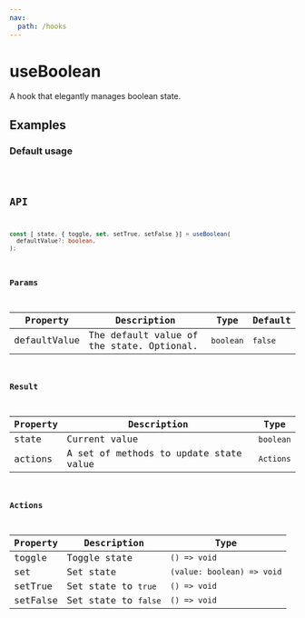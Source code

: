 ```yaml
---
nav:
  path: /hooks
---
```


# useBoolean

A hook that elegantly manages boolean state.

## Examples

### Default usage

<code src="./demo/demo1.tsx" />

## API

```typescript
const [ state, { toggle, set, setTrue, setFalse }] = useBoolean(
  defaultValue?: boolean,
);
```

### Params

| Property     | Description                               | Type      | Default |
| ------------ | ----------------------------------------- | --------- | ------- |
| defaultValue | The default value of the state. Optional. | `boolean` | `false` |

### Result

| Property | Description                            | Type      |
| -------- | -------------------------------------- | --------- |
| state    | Current value                          | `boolean` |
| actions  | A set of methods to update state value | `Actions` |

### Actions

| Property | Description          | Type                       |
| -------- | -------------------- | -------------------------- |
| toggle   | Toggle state         | `() => void`               |
| set      | Set state            | `(value: boolean) => void` |
| setTrue  | Set state to `true`  | `() => void`               |
| setFalse | Set state to `false` | `() => void`               |
